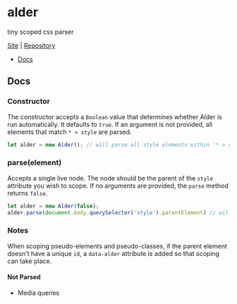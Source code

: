 # alder

tiny scoped css parser

[Site](https://ethanjustice.github.io/alder/) | [Repository](https://github.com/EthanJustice/alder)

+ [Docs](#docs)

## Docs

### Constructor

The constructor accepts a `Boolean` value that determines whether Alder is run automatically. It defaults to `true`. If an argument is not provided, all elements that match `* > style` are parsed.

```javascript
let alder = new Alder(); // will parse all style elements within '* > style' elements
```

### parse(element)

Accepts a single live node.  The node should be the parent of the `style` attribute you wish to scope.  If no arguments are provided, the `parse` method returns `false`.

```javascript
let alder = new Alder(false);
alder.parse(document.body.querySelector('style').parentElement) // will parse the style elements within the parent of the first style element
```

### Notes

When scoping pseudo-elements and pseudo-classes, if the parent element doesn't have a unique `id`, a `data-alder` attribute is added so that scoping can take place.

#### Not Parsed

+ Media queries
